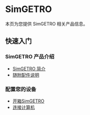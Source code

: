 # SimGETRO

本页为您提供 SimGETRO 相关产品信息。

## 快速入门

### SimGETRO 产品介绍

- [SimGETRO 简介](simgetro/manual/intro-simgetro/)
- [随附配件说明](simgetro/manual/accessories-simgetro/)

### 配置您的设备

- [开箱SimGETRO](simgetro/manual/unbox-simgetro/)
- [连接计算机](simgetro/manual/unbox-simgetro/)